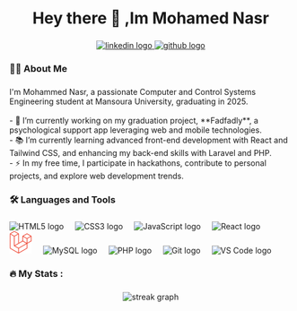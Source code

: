 <div align="center">
<h1 align="center">Hey there 👋 ,Im Mohamed Nasr</h1>
</div>

###

<div align="center">
  <a href="https://www.linkedin.com/in/mnasr2002/">
    <img src="https://img.shields.io/static/v1?message=LinkedIn&logo=linkedin&label=&color=0077B5&logoColor=white&labelColor=&style=for-the-badge" height="25" alt="linkedin logo"  />
  </a>
  <a href="https://github.com/MohammedNasr51">
    <img src="https://img.shields.io/static/v1?message=GitHub&logo=github&label=&color=000000&logoColor=white&labelColor=&style=for-the-badge" height="25" alt="github logo"  />
  </a>
</div>

###

<h3 align="left">👩‍💻 About Me</h3>

###

<p align="left">
I'm Mohammed Nasr, a passionate Computer and Control Systems Engineering student at Mansoura University, graduating in 2025.<br><br>
- 🔭 I’m currently working on my graduation project, **Fadfadly**, a psychological support app leveraging web and mobile technologies.<br>
- 📚 I’m currently learning advanced front-end development with React and Tailwind CSS, and enhancing my back-end skills with Laravel and PHP.<br>
- ⚡ In my free time, I participate in hackathons, contribute to personal projects, and explore web development trends.<br>
</p>

###

<h3 align="left">🛠 Languages and Tools</h3>

###

<div align="left">
  <img src="https://cdn.jsdelivr.net/gh/devicons/devicon/icons/html5/html5-original.svg" height="40" alt="HTML5 logo" />
  <img width="12" />
  <img src="https://cdn.jsdelivr.net/gh/devicons/devicon/icons/css3/css3-original.svg" height="40" alt="CSS3 logo" />
  <img width="12" />
  <img src="https://cdn.jsdelivr.net/gh/devicons/devicon/icons/javascript/javascript-original.svg" height="40" alt="JavaScript logo" />
  <img width="12" />
  <img src="https://cdn.jsdelivr.net/gh/devicons/devicon/icons/react/react-original.svg" height="40" alt="React logo" />
  <img width="12" />
  <img src="https://github.com/devicons/devicon/blob/v2.16.0/icons/laravel/laravel-original.svg" height="40" alt="Laravel logo" />
  <img width="12" />
  <img src="https://cdn.jsdelivr.net/gh/devicons/devicon/icons/mysql/mysql-original.svg" height="40" alt="MySQL logo" />
  <img width="12" />
  <img src="https://cdn.jsdelivr.net/gh/devicons/devicon/icons/php/php-original.svg" height="40" alt="PHP logo" />
  <img width="12" />
  <img src="https://cdn.jsdelivr.net/gh/devicons/devicon/icons/git/git-original.svg" height="40" alt="Git logo" />
  <img width="12" />
  <img src="https://cdn.jsdelivr.net/gh/devicons/devicon/icons/vscode/vscode-original.svg" height="40" alt="VS Code logo" />
</div>

###

<h3 align="left">🔥 My Stats :</h3>

###

<div align="center">
  <img src="https://streak-stats.demolab.com?user=MohammedNasr51&locale=en&mode=daily&theme=dark&hide_border=false&border_radius=5&order=3" height="220" alt="streak graph" />
</div>
